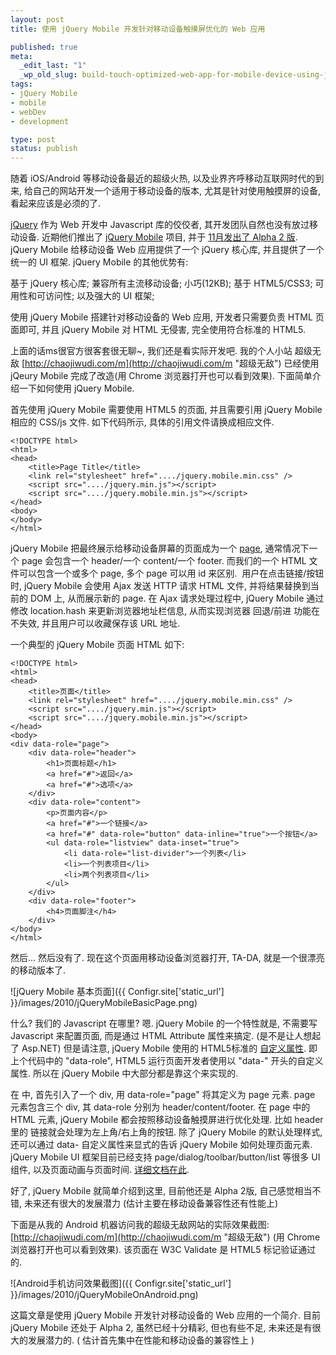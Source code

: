 ```yaml
---
layout: post
title: 使用 jQuery Mobile 开发针对移动设备触摸屏优化的 Web 应用

published: true
meta:
  _edit_last: "1"
  _wp_old_slug: build-touch-optimized-web-app-for-mobile-device-using-jquery-mobile-tablets
tags:
- jQuery Mobile
- mobile
- webDev
- development

type: post
status: publish
---
```

随着 iOS/Android 等移动设备最近的超级火热, 以及业界齐呼移动互联网时代的到来, 给自己的网站开发一个适用于移动设备的版本, 尤其是针对使用触摸屏的设备, 看起来应该是必须的了.

[jQuery](http://jquery.com/ "jQuery 官方网站") 作为 Web 开发中 Javascript 库的佼佼者, 其开发团队自然也没有放过移动设备. 近期他们推出了 [jQuery Mobile](http://jquerymobile.com/ "jQuery Mobile 官方网站") 项目, 并于 [11月发出了 Alpha 2 版](http://jquerymobile.com/2010/11/jquery-mobile-alpha-2-released/ "jQuery Mobile Alpha 2 发布"). jQuery Mobile 给移动设备 Web 应用提供了一个 jQuery 核心库, 并且提供了一个统一的 UI 框架. jQuery Mobile 的其他优势有:

基于 jQuery 核心库; 兼容所有主流移动设备; 小巧(12KB); 基于 HTML5/CSS3; 可用性和可访问性; 以及强大的 UI 框架;

使用 jQuery Mobile 搭建针对移动设备的 Web 应用, 开发者只需要负责 HTML 页面即可, 并且 jQuery Mobile 对 HTML 无侵害, 完全使用符合标准的 HTML5.

上面的话ms很官方很客套很无聊~, 我们还是看实际开发吧. 我的个人小站 超级无敌 [http://chaojiwudi.com/m](http://chaojiwudi.com/m "超级无敌") 已经使用 jQeury Mobile 完成了改造(用 Chrome 浏览器打开也可以看到效果). 下面简单介绍一下如何使用 jQuery Mobile.

首先使用 jQuery Mobile 需要使用 HTML5 的页面, 并且需要引用 jQuery Mobile 相应的 CSS/js 文件. 如下代码所示, 具体的引用文件请换成相应文件.

    <!DOCTYPE html>
    <html>
    <head>
        <title>Page Title</title>
        <link rel="stylesheet" href="..../jquery.mobile.min.css" />
        <script src="..../jquery.min.js"></script>
        <script src="..../jquery.mobile.min.js"></script>
    </head>
    <body>
    </body>
    </html>

jQuery Mobile 把最终展示给移动设备屏幕的页面成为一个 [page](http://jquerymobile.com/demos/1.0a2/docs/pages/index.html "jQuery Mobile Page 文档"), 通常情况下一个 page 会包含一个 header/一个 content/一个 footer. 而我们的一个 HTML 文件可以包含一个或多个 page, 多个 page 可以用 id 来区别.  用户在点击链接/按钮时, jQuery Mobile 会使用 Ajax 发送 HTTP 请求 HTML 文件, 并将结果替换到当前的 DOM 上, 从而展示新的 page. 在 Ajax 请求处理过程中, jQuery Mobile 通过修改 location.hash 来更新浏览器地址栏信息, 从而实现浏览器 回退/前进 功能在不失效, 并且用户可以收藏保存该 URL 地址.

一个典型的 jQuery Mobile 页面 HTML 如下:

    <!DOCTYPE html>
    <html>
    <head>
        <title>页面</title>
        <link rel="stylesheet" href="..../jquery.mobile.min.css" />
        <script src="..../jquery.min.js"></script>
        <script src="..../jquery.mobile.min.js"></script>
    </head>
    <body>
    <div data-role="page">
        <div data-role="header">
            <h1>页面标题</h1>
            <a href="#">返回</a>
            <a href="#">选项</a>
        </div>
        <div data-role="content">
            <p>页面内容</p>
            <a href="#">一个链接</a>
            <a href="#" data-role="button" data-inline="true">一个按钮</a>
            <ul data-role="listview" data-inset="true">
                <li data-role="list-divider">一个列表</li>
                <li>一个列表项目</li>
                <li>两个列表项目</li>
            </ul>
        </div>
        <div data-role="footer">
            <h4>页面脚注</h4>
        </div>
    </body>
    </html>

然后... 然后没有了. 现在这个页面用移动设备浏览器打开, TA-DA, 就是一个很漂亮的移动版本了.

![jQuery Mobile 基本页面]({{ Configr.site['static_url'] }}/images/2010/jQueryMobileBasicPage.png)

什么? 我们的 Javascript 在哪里? 嗯. jQuery Mobile 的一个特性就是, 不需要写 Javascript 来配置页面, 而是通过 HTML Attribute 属性来搞定. (是不是让人想起了 Asp.NET) 但是请注意, jQuery Mobile 使用的 HTML5标准的 [自定义属性](http://ejohn.org/blog/html-5-data-attributes/ "John Resig 的 HTML5 自定义属性文章"). 即上个代码中的 "data-role", HTML5 运行页面开发者使用以 "data-" 开头的自定义属性. 所以在 jQuery Mobile 中大部分都是靠这个来实现的.

在 <body> 中, 首先引入了一个 div, 用 data-role="page" 将其定义为 page 元素. page 元素包含三个 div, 其 data-role 分别为 header/content/footer. 在 page 中的 HTML 元素, jQuery Mobile 都会按照移动设备触摸屏进行优化处理. 比如 header 里的  链接就会处理为左上角/右上角的按钮. 除了 jQuery Mobile 的默认处理样式, 还可以通过 data- 自定义属性来显式的告诉 jQuery Mobile 如何处理页面元素. jQuery Mobile UI 框架目前已经支持 page/dialog/toolbar/button/list 等很多 UI 组件, 以及页面动画与页面时间. [详细文档在此](http://jquerymobile.com/demos/1.0a2/ "jQuery Mobile 文档示例").

好了, jQuery Mobile 就简单介绍到这里, 目前他还是 Alpha 2版, 自己感觉相当不错, 未来还有很大的发展潜力 (估计主要在移动设备兼容性还有性能上)

下面是从我的 Android 机器访问我的超级无敌网站的实际效果截图: [http://chaojiwudi.com/m](http://chaojiwudi.com/m "超级无敌") (用 Chrome 浏览器打开也可以看到效果). 该页面在 W3C Validate 是 HTML5 标记验证通过的.

![Android手机访问效果截图]({{ Configr.site['static_url'] }}/images/2010/jQueryMobileOnAndroid.png)

这篇文章是使用 jQuery Mobile 开发针对移动设备的 Web 应用的一个简介. 目前 jQuery Mobile 还处于 Alpha 2, 虽然已经十分精彩, 但也有些不足, 未来还是有很大的发展潜力的. ( 估计首先集中在性能和移动设备的兼容性上 )
